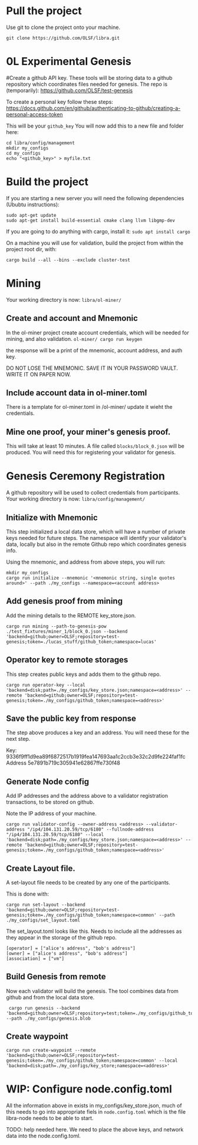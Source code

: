 # Pull the project

Use git to clone the project onto your machine.

`git clone https://github.com/OLSF/libra.git`

# 0L Experimental Genesis

#Create a github API key.
These tools will be storing data to a github repository which coordinates files needed for genesis.
The repo is (temporarily): https://github.com/OLSF/test-genesis

To create a personal key follow these steps: https://docs.github.com/en/github/authenticating-to-github/creating-a-personal-access-token

This will be your `github_key`
You will now add this to a new file and folder here:
```
cd libra/config/management
mkdir my_configs
cd my_configs
echo "<github_key>" > myfile.txt
```

# Build the project
If you are starting a new server you will need the following dependencies (Ububtu instructions):

```
sudo apt-get update
sudo apt-get install build-essential cmake clang llvm libgmp-dev
```

If you are going to do anything with cargo, install it:
`sudo apt install cargo`

On a machine you will use for validation, build the project from within the project root dir, with:

`cargo build --all --bins --exclude cluster-test`

# Mining
Your working directory is now:
`libra/ol-miner/`
## Create and account and Mnemonic
In the ol-miner project create account credentials, which will be needed for mining, and also validation.
`ol-miner/ cargo run keygen`

the response will be a print of the mnemonic, account address, and auth key.

DO NOT LOSE THE MNEMONIC. SAVE IT IN YOUR PASSWORD VAULT. WRITE IT ON PAPER NOW.

## Include account data in ol-miner.toml
There is a template for ol-miner.toml in /ol-miner/ update it wieht the credentials.

## Mine one proof, your miner's genesis proof.
This will take at least 10 minutes.
A file called `blocks/block_0.json` will be produced. You will need this for registering your validator for genesis.

# Genesis Ceremony Registration
A github repository will be used to collect credentials from participants.
Your working directory is now:
`libra/config/management/`
## Initialize with Mnemonic
This step initialized a local data store, which will have a number of private keys needed for future steps.
The namespace will identify your validator's data, locally but also in the remote Github repo which coordinates genesis info.

Using the mnemonic, and address from above steps, you will run:

```
mkdir my_configs
cargo run initialize --mnemonic '<mnemonic string, single quotes around>' --path ./my_configs --namespace=<account address>
```

## Add genesis proof from mining
Add the mining details to the REMOTE key_store.json.

```
cargo run mining --path-to-genesis-pow ./test_fixtures/miner_1/block_0.json --backend 'backend=github;owner=OLSF;repository=test-genesis;token=./lucas_stuff/github_token;namespace=lucas'
```

## Operator key to remote storages
This step creates public keys and adds them to the github repo.

```
cargo run operator-key --local 'backend=disk;path=./my_configs/key_store.json;namespace=<address>' --remote 'backend=github;owner=OLSF;repository=test-genesis;token=./my_configs/github_token;namespace=<address>'
```


## Save the public key from response
The step above produces a key and an address. You will need these for the next step.

Key:
9336f9ff1d9ea89f6872517b1919fea147693aa1c2ccb3e32c2d9fe224faf1fc
Address
5e7891b719c305941e62867ffe730f48

## Generate Node config
Add IP addresses and the address above to a validator registration transactions, to be stored on github.

Note the IP address of your machine.

```
cargo run validator-config --owner-address <address> --validator-address "/ip4/104.131.20.59/tcp/6180" --fullnode-address "/ip4/104.131.20.59/tcp/6180" --local 'backend=disk;path=./my_configs/key_store.json;namespace=<address>' --remote 'backend=github;owner=OLSF;repository=test-genesis;token=./my_configs/github_token;namespace=<address>'
```

## Create Layout file.
A set-layout file needs to be created by any one of the participants.

This is done with:
```
cargo run set-layout --backend 'backend=github;owner=OLSF;repository=test-genesis;token=./my_configs/github_token;namespace=common' --path ./my_configs/set_layout.toml
```

The set_layout.toml looks like this. Needs to include all the addresses as they appear in the storage of the github repo.

```
[operator] = ["alice's address", "bob's address"]
[owner] = ["alice's address", "bob's address"]
[association] = ["vm"]
```

## Build Genesis from remote
Now each validator will build the genesis. The tool combines data from github and from the local data store.
```
 cargo run genesis --backend 'backend=github;owner=OLSF;repository=test;token=./my_configs/github_token' --path ./my_configs/genesis.blob
```

## Create waypoint
```
cargo run create-waypoint --remote 'backend=github;owner=OLSF;repository=test-genesis;token=./my_configs/github_token;namespace=common' --local 'backend=disk;path=./my_configs/key_store;namespace=<address>'
```

# WIP: Configure node.config.toml
All the information above in exists in my_configs/key_store.json, much of this needs to go into appropriate fiels in `node.config.toml` which is the file libra-node needs to be able to start.

TODO: help needed here. We need to place the above keys, and network data into the node.config.toml.
